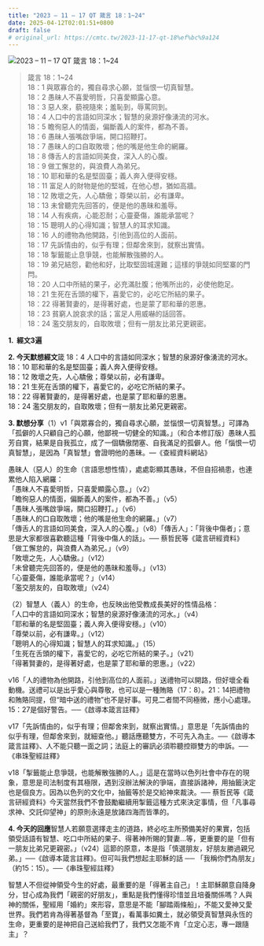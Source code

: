 ```yaml
---
title: "2023 – 11 – 17 QT 箴言 18：1~24"
date: 2025-04-12T02:01:51+0800
draft: false
# original_url: https://cmtc.tw/2023-11-17-qt-18%ef%bc%9a124
---
```


![2023 – 11 – 17 QT  箴言 18：1~24](/images/qt.jpg  "2023 – 11 – 17 QT  箴言 18：1~24")

> 箴言 18：1~24  
> 18：1 與眾寡合的，獨自尋求心願，並惱恨一切真智慧。  
> 18：2 愚昧人不喜愛明哲，只喜愛顯露心意。  
> 18：3 惡人來，藐視隨來；羞恥到，辱罵同到。  
> 18：4 人口中的言語如同深水；智慧的泉源好像湧流的河水。  
> 18：5 瞻徇惡人的情面，偏斷義人的案件，都為不善。  
> 18：6 愚昧人張嘴啟爭端，開口招鞭打。  
> 18：7 愚昧人的口自取敗壞；他的嘴是他生命的網羅。  
> 18：8 傳舌人的言語如同美食，深入人的心腹。  
> 18：9 做工懈怠的，與浪費人為弟兄。  
> 18：10 耶和華的名是堅固臺；義人奔入便得安穩。  
> 18：11 富足人的財物是他的堅城，在他心想，猶如高牆。  
> 18：12 敗壞之先，人心驕傲；尊榮以前，必有謙卑。  
> 18：13 未曾聽完先回答的，便是他的愚昧和羞辱。  
> 18：14 人有疾病，心能忍耐；心靈憂傷，誰能承當呢？  
> 18：15 聰明人的心得知識；智慧人的耳求知識。  
> 18：16 人的禮物為他開路，引他到高位的人面前。  
> 18：17 先訴情由的，似乎有理；但鄰舍來到，就察出實情。  
> 18：18 掣籤能止息爭競，也能解散強勝的人。  
> 18：19 弟兄結怨，勸他和好，比取堅固城還難；這樣的爭競如同堅寨的門閂。  
> 18：20 人口中所結的果子，必充滿肚腹；他嘴所出的，必使他飽足。  
> 18：21 生死在舌頭的權下，喜愛它的，必吃它所結的果子。  
> 18：22 得著賢妻的，是得著好處，也是蒙了耶和華的恩惠。  
> 18：23 貧窮人說哀求的話；富足人用威嚇的話回答。  
> 18：24 濫交朋友的，自取敗壞；但有一朋友比弟兄更親密。

**1.  經文3遍**

**2. 今天默想經文**箴 18：4 人口中的言語如同深水；智慧的泉源好像湧流的河水。  
18：10 耶和華的名是堅固臺；義人奔入便得安穩。  
18：12 敗壞之先，人心驕傲；尊榮以前，必有謙卑。  
18：21 生死在舌頭的權下，喜愛它的，必吃它所結的果子。  
18：22 得著賢妻的，是得著好處，也是蒙了耶和華的恩惠。  
18：24 濫交朋友的，自取敗壞；但有一朋友比弟兄更親密。

**3. 默想分享**（1）v1「與眾寡合的，獨自尋求心願，並惱恨一切真智慧。」可譯為「孤僻的人只顧自己的心願，他鄙視一切健全的知識。」（和合本修訂版）愚昧人孤芳自賞，結果是自我孤立，成了一個驕傲閉塞、自我滿足的孤僻人。他「惱恨一切真智慧」，是因為「真智慧」會證明他的愚昧。—《查經資料網站》

愚昧人（惡人）的生命（言語思想性情），處處彰顯其愚昧，不但自招禍患，也連累他人陷入網羅：  
「愚昧人不喜愛明哲，只喜愛顯露心意。」（v2）  
「瞻徇惡人的情面，偏斷義人的案件，都為不善。」（v5）  
「愚昧人張嘴啟爭端，開口招鞭打。」（v6）  
「愚昧人的口自取敗壞；他的嘴是他生命的網羅。」（v7）  
「傳舌人的言語如同美食，深入人的心腹。」（v8）「傳舌人」：「背後中傷者」；意思是大家都很喜歡聽這種「背後中傷人的話」。── 蔡哲民等《箴言研經資料》  
「做工懈怠的，與浪費人為弟兄。」（v9）  
「敗壞之先，人心驕傲。」（v12）  
「未曾聽完先回答的，便是他的愚昧和羞辱。」（v13）  
「心靈憂傷，誰能承當呢？」（v14）  
「濫交朋友的，自取敗壞」（v24）

（2）智慧人（義人）的生命，也反映出他受教成長美好的性情品格：  
「人口中的言語如同深水；智慧的泉源好像湧流的河水。」（v4）  
「耶和華的名是堅固臺；義人奔入便得安穩。」（v10）  
「尊榮以前，必有謙卑。」（v12）  
「聰明人的心得知識；智慧人的耳求知識。」（15）  
「生死在舌頭的權下，喜愛它的，必吃它所結的果子。」（v21）  
「得著賢妻的，是得著好處，也是蒙了耶和華的恩惠。」（v22）

v16「人的禮物為他開路，引他到高位的人面前。」送禮物可以開路，但好壞全看動機。送禮可以是出乎愛心與尊敬，也可以是一種賄賂（17：8）。21：14把禮物和賄賂同提，但“暗中送的禮物”也不是好事。可見二者間不同極微，應小心處理。15：27是個好警告。──《啟導本箴言註釋》

v17「先訴情由的，似乎有理；但鄰舍來到，就察出實情。」意思是「先訴情由的似乎有理，但鄰舍來到，就細查他。」聽話應聽雙方，不可先入為主。──《啟導本箴言註釋》、人不能只聽一面之詞；法庭上的審訊必須聆聽控辯雙方的申訴。──《串珠聖經註釋》

v18「掣籤能止息爭競，也能解散強勝的人。」這是在當時以色列社會中存在的現象，意思是司法制度有其極限，遇到沒辦法解決的爭端，直接訴諸神，用抽籤決定也是個良方。因為以色列的文化中，抽籤等於是交給神來裁決。── 蔡哲民等《箴言研經資料》今天當然我們不會鼓勵繼續用掣籤這種方式來決定事情，但「凡事尋求神、交託仰望神」的原則永遠是放諸四海而皆準的。

**4. 今天的回應**智慧人若願意選擇走主的道路，終必吃主所預備美好的果實，包括領受話語有智慧、吃口中所結的果子、得著神所賜的賢妻…等，更重要的是「但有一朋友比弟兄更親密。」（v24）這節的原意，本是指「慎選朋友，好朋友勝過親兄弟。」──《啟導本箴言註釋》。但可叫我們想起主耶穌的話 ── 「我稱你們為朋友」（約15：15）。──《串珠聖經註釋》

智慧人不但從神領受今生的好處，最重要的是「得著主自己」！主耶穌願意自降身分，甘心成為我們「親密的好朋友」，重點是我們懂得珍惜並且培養關係嗎？人與神的關係，聖經用「婚約」來形容，意思是不能「腳踏兩條船」，不能又愛神又愛世界。我們若肯為得著基督為「至寶」，看萬事如糞土，就必領受真智慧與永恆的生命，更重要的是神把自己送給我們了，我們又怎能不肯「立定心志，專一跟隨主」？